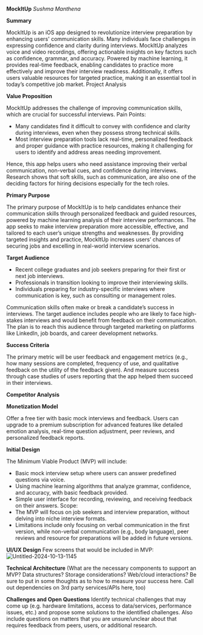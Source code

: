 **MockItUp**
_Sushma Manthena_

**Summary**

MockItUp is an iOS app designed to revolutionize interview preparation by enhancing users' communication skills. Many individuals face challenges in expressing confidence and clarity during interviews. MockItUp analyzes voice and video recordings, offering actionable insights on key factors such as confidence, grammar, and accuracy. Powered by machine learning, it provides real-time feedback, enabling candidates to practice more effectively and improve their interview readiness. Additionally, it offers users valuable resources for targeted practice, making it an essential tool in today’s competitive job market.
Project Analysis

**Value Proposition**

MockItUp addresses the challenge of improving communication skills, which are crucial for successful interviews.
Pain Points:
- Many candidates find it difficult to convey with confidence and clarity during interviews, even when they possess strong technical skills.
- Most interview preparation tools lack real-time, personalized feedback and proper guidance with practice resources, making it challenging for users to identify and address areas needing improvement.

Hence, this app helps users who need assistance improving their verbal communication, non-verbal cues, and confidence during interviews. Research shows that soft skills, such as communication, are also one of the deciding factors for hiring decisions especially for the tech roles.

**Primary Purpose**

The primary purpose of MockItUp is to help candidates enhance their communication skills through personalized feedback and guided resources, powered by machine learning analysis of their interview performances. The app seeks to make interview preparation more accessible, effective, and tailored to each user’s unique strengths and weaknesses. By providing targeted insights and practice, MockItUp increases users’ chances of securing jobs and excelling in real-world interview scenarios.

**Target Audience**

- Recent college graduates and job seekers preparing for their first or next job interviews.
- Professionals in transition looking to improve their interviewing skills.
- Individuals preparing for industry-specific interviews where communication is key, such as consulting or management roles.

Communication skills often make or break a candidate’s success in interviews. The target audience includes people who are likely to face high-stakes interviews and would benefit from feedback on their communication. The plan is to reach this audience through targeted marketing on platforms like LinkedIn, job boards, and career development networks.

**Success Criteria**

The primary metric will be user feedback and engagement metrics (e.g., how many sessions are completed, frequency of use, and qualitative feedback on the utility of the feedback given). And measure success through case studies of users reporting that the app helped them succeed in their interviews.

**Competitor Analysis**

**Monetization Model**

Offer a free tier with basic mock interviews and feedback. Users can upgrade to a premium subscription for advanced features like detailed emotion analysis, real-time question adjustment, peer reviews, and personalized feedback reports.

**Initial Design**

The Minimum Viable Product (MVP) will include:
- Basic mock interview setup where users can answer predefined questions via voice.
- Using machine learning algorithms that analyze grammar, confidence, and accuracy, with basic feedback provided.
- Simple user interface for recording, reviewing, and receiving feedback on their answers.
Scope:
- The MVP will focus on job seekers and interview preparation, without delving into niche interview formats.
- Limitations include only focusing on verbal communication in the first version, while non-verbal communication (e.g., body language), peer reviews and resource for preparations will be added in future versions.

**UI/UX Design**
Few screens that would be included in MVP:
![Untitled-2024-10-13-1145](https://github.com/user-attachments/assets/8a5853bb-6dac-4f71-9c62-2edbc1ffaed9)



**Technical Architecture**
(What are the necessary components to support an MVP? Data structures? Storage considerations? Web/cloud interactions? Be sure to put in some thoughts as to how to measure your success here. Call out dependencies on 3rd party services/APIs here, too)


**Challenges and Open Questions**
Identify technical challenges that may come up (e.g. hardware limitations, access to data/services, performance issues, etc.) and propose some solutions to the identified challenges. Also include questions on matters that you are unsure/unclear about that requires feedback from peers, users, or additional research.
